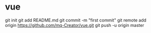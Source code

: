 # vue
git init
git add README.md
git commit -m "first commit"
git remote add origin https://github.com/mq-Creator/vue.git
git push -u origin master
